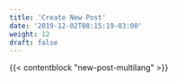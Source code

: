 ```yaml
---
title: 'Create New Post'
date: '2019-12-02T08:15:19-03:00'
weight: 12
draft: false
---
```


{{< contentblock "new-post-multilang" >}}
